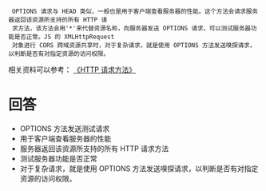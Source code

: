 ```
 OPTIONS 请求与 HEAD 类似，一般也是用于客户端查看服务器的性能。这个方法会请求服务器返回该资源所支持的所有 HTTP 请
 求方法，该方法会用'*'来代替资源名称，向服务器发送 OPTIONS 请求，可以测试服务器功能是否正常。JS 的 XMLHttpRequest
 对象进行 CORS 跨域资源共享时，对于复杂请求，就是使用 OPTIONS 方法发送嗅探请求，以判断是否有对指定资源的访问权限。
```

相关资料可以参考：
[《HTTP 请求方法》](https://itbilu.com/other/relate/EkwKysXIl.html)

# 回答

- OPTIONS 方法发送测试请求
- 用于客户端查看服务器的性能
- 服务器返回该资源所支持的所有 HTTP 请求方法
- 测试服务器功能是否正常
- 对于复杂请求，就是使用 OPTIONS 方法发送嗅探请求，以判断是否有对指定资源的访问权限。
